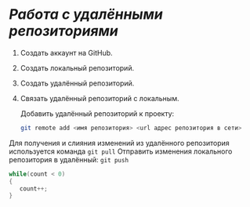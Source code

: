 # ***Работа с удалёнными репозиториями***
1. Создать аккаунт на GitHub.
2. Создать локальный репозиторий.
3. Создать удалённый репозиторий.
4. Связать удалённый репозиторий с локальным.

   Добавить удалённый репозиторий к проекту:
   ```Bash
   git remote add <имя репозитория> <url адрес репозитория в сети>
   ```
Для получения и слияния изменений из удалённого репозитория используется команда `git pull`
Отправить изменения локального репозитория в удалённый: `git push`

```C#
while(count < 0)
{
   count++;
}
```
